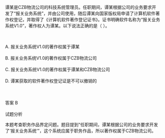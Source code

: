 <div class="detail lh2"><p>谭某是CZB物流公司的科技系统管理员。任职期间，谭某根据公司的业务要求开发了“报关业务系统”，并由公司使用，随后谭某向国家版权局申请了计算机软件著作权登记，并取得了《计算机软件著作登记证书》。证书明确软件名称为“报关业务系统V1.0”，著作权人为谭某。以下说法正确的是（ ）。</p><br/><br/>A. 报关业务系统V1.0的著作权属于谭某<br/><br/>B. 报关业务系统V1.0的著作权属于CZB物流公司<br/><br/>C. 报关业务系统V1.0的著作权属于谭某和CZB物流公司<br/><br/>D. 谭某获取的软件著作权登记证是不可以撤销的<br/><br/><br/><br/>答案 B<br/><br/>试题分析<br/><p></p><p>本题考查职务作品界定问题。题目提到“任职期间，谭某根据公司的业务要求开发了‘报关业务系统’”，这个系统应属于职务作品，所以著作权属于CZB物流公司。</p></div>
